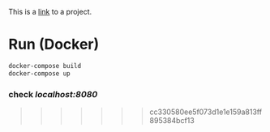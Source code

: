 This is a [link](https://tigers.shamanskiy.com/) to a project.

# Run (Docker)
```bash
docker-compose build
docker-compose up
```

### check <i>localhost:8080</i>
>>>>>>> cc330580ee5f073d1e1e159a813ff895384bcf13
